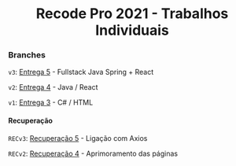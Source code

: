 <h1 align="center">Recode Pro 2021 - Trabalhos Individuais</h1>

### Branches
`v3`: [Entrega 5](https://github.com/Bryceed/Recode2021-Agencia-Viagens/tree/v3) - Fullstack Java Spring + React

`v2`: [Entrega 4](https://github.com/Bryceed/Recode2021-Agencia-Viagens/tree/v2) - Java / React

`v1`: [Entrega 3](https://github.com/Bryceed/Recode2021-Agencia-Viagens/tree/v1) - C# / HTML

#### Recuperação
`RECv3`: [Recuperação 5](https://github.com/Bryceed/Recode2021-Agencia-Viagens/tree/RECv3) - Ligação com Axios

`RECv2`: [Recuperação 4](https://github.com/Bryceed/Recode2021-Agencia-Viagens/tree/RECv2) - Aprimoramento das páginas
